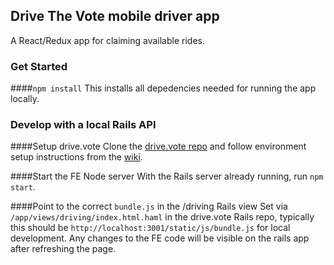 ## Drive The Vote mobile driver app

A React/Redux app for claiming available rides.

### Get Started
####`npm install`
This installs all depedencies needed for running the app locally.

### Develop with a local Rails API
####Setup drive.vote
Clone the [drive.vote repo](https://github.com/devprogress/drive.vote) and follow environment setup instructions from the [wiki](https://github.com/devprogress/drive.vote/wiki/Dev-environment-setup).

####Start the FE Node server
With the Rails server already running, run `npm start`.

####Point to the correct `bundle.js` in the /driving Rails view
Set via `/app/views/driving/index.html.haml` in the drive.vote Rails repo, typically this should be `http://localhost:3001/static/js/bundle.js` for local development. Any changes to the FE code will be visible on the rails app after refreshing the page.



